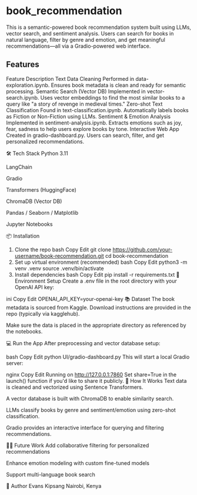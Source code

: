 # book_recommendation
This is a semantic-powered book recommendation system built using LLMs, vector search, and sentiment analysis. Users can search for books in natural language, filter by genre and emotion, and get meaningful recommendations—all via a Gradio-powered web interface.

## Features
Feature	Description
Text Data Cleaning	Performed in data-exploration.ipynb. Ensures book metadata is clean and ready for semantic processing.
Semantic Search (Vector DB)	Implemented in vector-search.ipynb. Uses vector embeddings to find the most similar books to a query like "a story of revenge in medieval times."
Zero-shot Text Classification	Found in text-classification.ipynb. Automatically labels books as Fiction or Non-Fiction using LLMs.
Sentiment & Emotion Analysis	Implemented in sentiment-analysis.ipynb. Extracts emotions such as joy, fear, sadness to help users explore books by tone.
Interactive Web App	Created in gradio-dashboard.py. Users can search, filter, and get personalized recommendations.

  🛠️ Tech Stack
Python 3.11

LangChain

Gradio

Transformers (HuggingFace)

ChromaDB (Vector DB)

Pandas / Seaborn / Matplotlib

Jupyter Notebooks

📦 Installation
1. Clone the repo
bash
Copy
Edit
git clone https://github.com/your-username/book-recommendation.git
cd book-recommendation
2. Set up virtual environment (recommended)
bash
Copy
Edit
python3 -m venv .venv
source .venv/bin/activate
3. Install dependencies
bash
Copy
Edit
pip install -r requirements.txt
🔑 Environment Setup
Create a .env file in the root directory with your OpenAI API key:

ini
Copy
Edit
OPENAI_API_KEY=your-openai-key
📚 Dataset
The book metadata is sourced from Kaggle. Download instructions are provided in the repo (typically via kagglehub).

Make sure the data is placed in the appropriate directory as referenced by the notebooks.

💻 Run the App
After preprocessing and vector database setup:

bash
Copy
Edit
python UI/gradio-dashboard.py
This will start a local Gradio server:

nginx
Copy
Edit
Running on http://127.0.0.1:7860
Set share=True in the launch() function if you'd like to share it publicly.
🧠 How It Works
Text data is cleaned and vectorized using Sentence Transformers.

A vector database is built with ChromaDB to enable similarity search.

LLMs classify books by genre and sentiment/emotion using zero-shot classification.

Gradio provides an interactive interface for querying and filtering recommendations.

🙋‍♀️ Future Work
Add collaborative filtering for personalized recommendations

Enhance emotion modeling with custom fine-tuned models

Support multi-language book search

👤 Author
Evans Kipsang
Nairobi, Kenya
